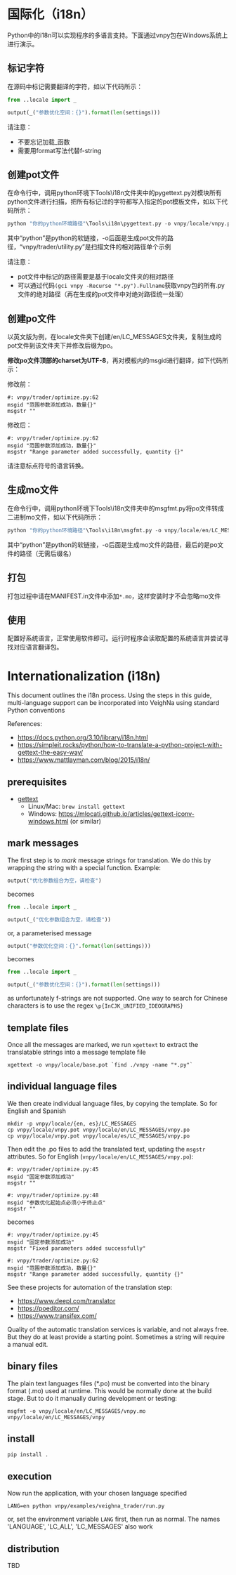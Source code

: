 # 国际化（i18n）

Python中的i18n可以实现程序的多语言支持。下面通过vnpy包在Windows系统上进行演示。


## 标记字符

在源码中标记需要翻译的字符，如以下代码所示：

```python
from ..locale import _

output(_("参数优化空间：{}").format(len(settings)))
```

请注意：
 - 不要忘记加载_函数
 - 需要用format写法代替f-string


## 创建pot文件

在命令行中，调用python环境下Tools\i18n文件夹中的pygettext.py对模块所有python文件进行扫描，把所有标记过的字符都写入指定的pot模板文件，如以下代码所示：

```python
python "你的python环境路径"\Tools\i18n\pygettext.py -o vnpy/locale/vnpy.pot vnpy/trader/utilty.py
```
其中“python”是python的软链接，-o后面是生成pot文件的路径，“vnpy/trader/utility.py”是扫描文件的相对路径单个示例

请注意：
 - pot文件中标记的路径需要是基于locale文件夹的相对路径
 - 可以通过代码```(gci vnpy -Recurse "*.py").Fullname```获取vnpy包的所有.py文件的绝对路径（再在生成的pot文件中对绝对路径统一处理）


## 创建po文件

以英文版为例，在locale文件夹下创建/en/LC_MESSAGES文件夹，复制生成的pot文件到该文件夹下并修改后缀为po。

**修改po文件顶部的charset为UTF-8**，再对模板内的msgid进行翻译，如下代码所示：

修改前：
```
#: vnpy/trader/optimize.py:62
msgid "范围参数添加成功，数量{}"
msgstr ""
```

修改后：

```
#: vnpy/trader/optimize.py:62
msgid "范围参数添加成功，数量{}"
msgstr "Range parameter added successfully, quantity {}"
```

请注意标点符号的语言转换。


## 生成mo文件

在命令行中，调用python环境下Tools\i18n文件夹中的msgfmt.py将po文件转成二进制mo文件，如以下代码所示：

```python
python "你的python环境路径"\Tools\i18n\msgfmt.py -o vnpy/locale/en/LC_MESSAGES/vnpy.mo vnpy/locale/en/LC_MESSAGES/vnpy
```
其中“python”是python的软链接，-o后面是生成mo文件的路径，最后的是po文件的路径（无需后缀名）


## 打包

打包过程中请在MANIFEST.in文件中添加```*.mo```，这样安装时才不会忽略mo文件


## 使用

配置好系统语言，正常使用软件即可。运行时程序会读取配置的系统语言并尝试寻找对应语言翻译包。



# Internationalization (i18n)

This document outlines the i18n process. Using the steps in this guide, multi-language support can be incorporated into VeighNa using standard Python conventions

References:
* https://docs.python.org/3.10/library/i18n.html
* https://simpleit.rocks/python/how-to-translate-a-python-project-with-gettext-the-easy-way/
* https://www.mattlayman.com/blog/2015/i18n/

## prerequisites

* [gettext](https://www.gnu.org/software/gettext/)
  - Linux/Mac: `brew install gettext`
  - Windows: https://mlocati.github.io/articles/gettext-iconv-windows.html (or similar)


## mark messages

The first step is to *mark* message strings for translation. We do this by wrapping the string with a special function. Example:

```python
output("优化参数组合为空，请检查")
```

becomes 

```python
from ..locale import _

output(_("优化参数组合为空，请检查"))
```

or, a parameterised message 

```python
output("参数优化空间：{}".format(len(settings)))
```

becomes

```python
from ..locale import _

output(_("参数优化空间：{}").format(len(settings)))
```

as unfortunately f-strings are not supported. One way to search for Chinese characters is to use the regex `\p{InCJK_UNIFIED_IDEOGRAPHS}` 

## template files

Once all the messages are marked, we run `xgettext` to extract the translatable strings into a message template file 

```shell
xgettext -o vnpy/locale/base.pot `find ./vnpy -name "*.py"`
```

## individual language files

We then create individual language files, by copying the template. So for English and Spanish

```shell
mkdir -p vnpy/locale/{en, es}/LC_MESSAGES
cp vnpy/locale/vnpy.pot vnpy/locale/en/LC_MESSAGES/vnpy.po
cp vnpy/locale/vnpy.pot vnpy/locale/es/LC_MESSAGES/vnpy.po
```

Then edit the .po files to add the translated text, updating the `msgstr` attributes. So for English (`vnpy/locale/en/LC_MESSAGES/vnpy.po`):

```
#: vnpy/trader/optimize.py:45
msgid "固定参数添加成功"
msgstr ""

#: vnpy/trader/optimize.py:48
msgid "参数优化起始点必须小于终止点"
msgstr ""
```

becomes

```
#: vnpy/trader/optimize.py:45
msgid "固定参数添加成功"
msgstr "Fixed parameters added successfully"

#: vnpy/trader/optimize.py:62
msgid "范围参数添加成功，数量{}"
msgstr "Range parameter added successfully, quantity {}"
```

See these projects for automation of the translation step:
* https://www.deepl.com/translator
* https://poeditor.com/
* https://www.transifex.com/

Quality of the automatic translation services is variable, and not always free. But they do at least provide a starting point. Sometimes a string will require a manual edit.

## binary files

The plain text languages files (*.po) must be converted into the binary format (.mo) used at runtime. This would be normally done at the build stage. But to do it manually during development or testing:

```shell
msgfmt -o vnpy/locale/en/LC_MESSAGES/vnpy.mo vnpy/locale/en/LC_MESSAGES/vnpy
```

## install

```shell
pip install . 
```

## execution

Now run the application, with your chosen language specified

```shell
LANG=en python vnpy/examples/veighna_trader/run.py 
```

or, set the environment variable `LANG` first, then run as normal. The  names 'LANGUAGE', 'LC_ALL', 'LC_MESSAGES' also work

## distribution

TBD
